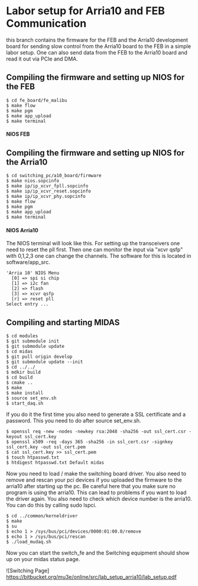 Labor setup for Arria10 and FEB Communication
===============================================

this branch contains the firmware for the FEB and the Arria10 development board for sending slow control from the
Arria10 board to the FEB in a simple labor setup. One can also send data from the FEB to the Arria10 board and read it
out via PCIe and DMA.

## Compiling the firmware and setting up NIOS for the FEB
```console
$ cd fe_board/fe_malibu
$ make flow
$ make pgm
$ make app_upload
$ make terminal
```
#### NIOS FEB

## Compiling the firmware and setting up NIOS for the Arria10
```console
$ cd switching_pc/a10_board/firmware
$ make nios.sopcinfo
$ make ip/ip_xcvr_fpll.sopcinfo
$ make ip/ip_xcvr_reset.sopcinfo
$ make ip/ip_xcvr_phy.sopcinfo
$ make flow
$ make pgm
$ make app_upload
$ make terminal
```

#### NIOS Arria10
The NIOS terminal will look like this. For setting up the transceivers one need to reset the pll first. Then one can monitor the input via "xcvr qsfp" with 0,1,2,3 one can change the channels. The software for this is located in software/app_src.
```console
'Arria 10' NIOS Menu
  [0] => spi si chip
  [1] => i2c fan
  [2] => flash
  [3] => xcvr qsfp
  [r] => reset pll
Select entry ...
```

## Compiling and starting MIDAS
```console
$ cd modules
$ git submodule init
$ git submodule update
$ cd midas
$ git pull origin develop
$ git submodule update --init
$ cd ../../
$ mdkir build
$ cd build
$ cmake ..
$ make
$ make install
$ source set_env.sh
$ start_daq.sh
```
If you do it the first time you also need to generate a SSL certificate and a password. This you need to do after source set_env.sh.
```console
$ openssl req -new -nodes -newkey rsa:2048 -sha256 -out ssl_cert.csr -keyout ssl_cert.key
$ openssl x509 -req -days 365 -sha256 -in ssl_cert.csr -signkey ssl_cert.key -out ssl_cert.pem
$ cat ssl_cert.key >> ssl_cert.pem
$ touch htpasswd.txt
$ htdigest htpasswd.txt Default midas
```
Now you need to load / make the switching board driver. You also need to remove and rescan your pci devices if you uploaded the firmware to the arria10 after starting up the pc. Be careful here that you make sure no program is using the arria10. This can lead to problems if you want to load the driver again. You also need to check which device number is the arria10. You can do this by calling sudo lspci.
```console
$ cd ../common/kerneldriver
$ make
$ su
$ echo 1 > /sys/bus/pci/devices/0000:01:00.0/remove
$ echo 1 > /sys/bus/pci/rescan
$ ./load_mudaq.sh
```
Now you can start the switch_fe and the Switching equipment should show up on your midas status page.


![Switching Page] https://bitbucket.org/mu3e/online/src/lab_setup_arria10/lab_setup.pdf